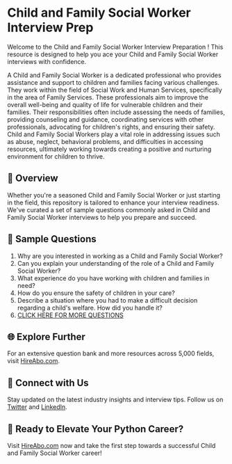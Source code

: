 # Child and Family Social Worker Interview Prep

Welcome to the Child and Family Social Worker Interview Preparation ! This resource is designed to help you ace your Child and Family Social Worker interviews with confidence.

A Child and Family Social Worker is a dedicated professional who provides assistance and support to children and families facing various challenges. They work within the field of Social Work and Human Services, specifically in the area of Family Services. These professionals aim to improve the overall well-being and quality of life for vulnerable children and their families. Their responsibilities often include assessing the needs of families, providing counseling and guidance, coordinating services with other professionals, advocating for children's rights, and ensuring their safety. Child and Family Social Workers play a vital role in addressing issues such as abuse, neglect, behavioral problems, and difficulties in accessing resources, ultimately working towards creating a positive and nurturing environment for children to thrive.

## 🚀 Overview

Whether you're a seasoned Child and Family Social Worker or just starting in the field, this repository is tailored to enhance your interview readiness. We've curated a set of sample questions commonly asked in Child and Family Social Worker interviews to help you prepare and succeed.

## 📝 Sample Questions

1. Why are you interested in working as a Child and Family Social Worker?
2. Can you explain your understanding of the role of a Child and Family Social Worker?
3. What experience do you have working with children and families in need?
4. How do you ensure the safety of children in your care?
5. Describe a situation where you had to make a difficult decision regarding a child's welfare. How did you handle it?
6. [CLICK HERE FOR MORE QUESTIONS](https://hireabo.com/job/13_4_13/Child%20and%20Family%20Social%20Worker)

## 🌐 Explore Further

For an extensive question bank and more resources across 5,000 fields, visit [HireAbo.com](https://www.hireabo.com).

## 📱 Connect with Us

Stay updated on the latest industry insights and interview tips. Follow us on [Twitter](https://twitter.com/hireabo) and [LinkedIn](https://www.linkedin.com/in/hire-abo-3609972a8/).

## 🚀 Ready to Elevate Your Python Career?

Visit [HireAbo.com](https://www.hireabo.com) now and take the first step towards a successful Child and Family Social Worker career!
